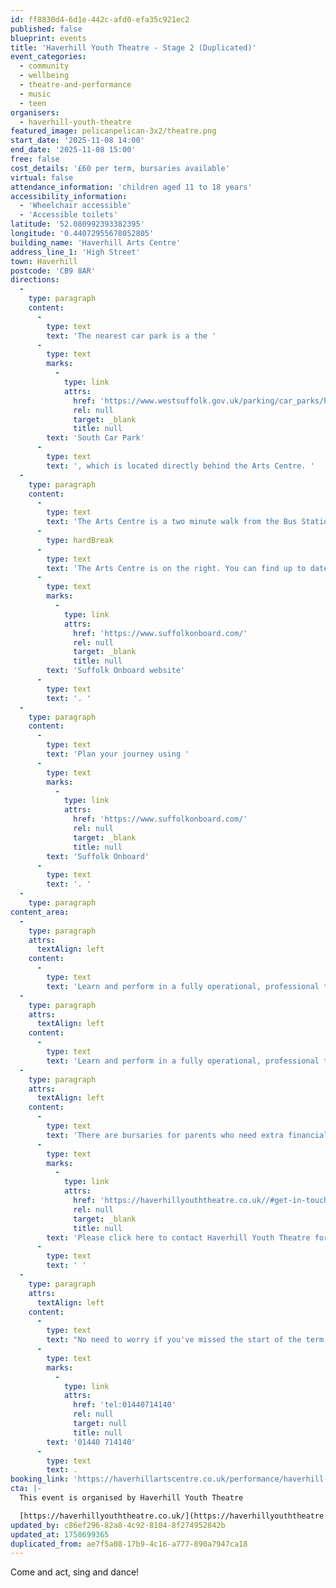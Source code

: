 ```yaml
---
id: ff8830d4-6d1e-442c-afd0-efa35c921ec2
published: false
blueprint: events
title: 'Haverhill Youth Theatre - Stage 2 (Duplicated)'
event_categories:
  - community
  - wellbeing
  - theatre-and-performance
  - music
  - teen
organisers:
  - haverhill-youth-theatre
featured_image: pelicanpelican-3x2/theatre.png
start_date: '2025-11-08 14:00'
end_date: '2025-11-08 15:00'
free: false
cost_details: '£60 per term, bursaries available'
virtual: false
attendance_information: 'children aged 11 to 18 years'
accessibility_information:
  - 'Wheelchair accessible'
  - 'Accessible toilets'
latitude: '52.080992393382395'
longitude: '0.44072955678052805'
building_name: 'Haverhill Arts Centre'
address_line_1: 'High Street'
town: Haverhill
postcode: 'CB9 8AR'
directions:
  -
    type: paragraph
    content:
      -
        type: text
        text: 'The nearest car park is a the '
      -
        type: text
        marks:
          -
            type: link
            attrs:
              href: 'https://www.westsuffolk.gov.uk/parking/car_parks/haverhill-car-parks.cfm'
              rel: null
              target: _blank
              title: null
        text: 'South Car Park'
      -
        type: text
        text: ', which is located directly behind the Arts Centre. '
  -
    type: paragraph
    content:
      -
        type: text
        text: 'The Arts Centre is a two minute walk from the Bus Station on Jubilee Walk. Head for the High Street and turn left.'
      -
        type: hardBreak
      -
        type: text
        text: 'The Arts Centre is on the right. You can find up to date bus times on the '
      -
        type: text
        marks:
          -
            type: link
            attrs:
              href: 'https://www.suffolkonboard.com/'
              rel: null
              target: _blank
              title: null
        text: 'Suffolk Onboard website'
      -
        type: text
        text: '. '
  -
    type: paragraph
    content:
      -
        type: text
        text: 'Plan your journey using '
      -
        type: text
        marks:
          -
            type: link
            attrs:
              href: 'https://www.suffolkonboard.com/'
              rel: null
              target: _blank
              title: null
        text: 'Suffolk Onboard'
      -
        type: text
        text: '. '
  -
    type: paragraph
content_area:
  -
    type: paragraph
    attrs:
      textAlign: left
    content:
      -
        type: text
        text: 'Learn and perform in a fully operational, professional theatre with qualified and experienced teachers. You can enjoy performing musical theatre songs and shows on the historic arts centre stage.'
  -
    type: paragraph
    attrs:
      textAlign: left
    content:
      -
        type: text
        text: 'Learn and perform in a fully operational, professional theatre with qualified and experienced teachers. You can enjoy performing musical theatre songs and shows on the historic arts centre stage.'
  -
    type: paragraph
    attrs:
      textAlign: left
    content:
      -
        type: text
        text: 'There are bursaries for parents who need extra financial support. '
      -
        type: text
        marks:
          -
            type: link
            attrs:
              href: 'https://haverhillyouththeatre.co.uk//#get-in-touch'
              rel: null
              target: _blank
              title: null
        text: 'Please click here to contact Haverhill Youth Theatre for more information.'
      -
        type: text
        text: ' '
  -
    type: paragraph
    attrs:
      textAlign: left
    content:
      -
        type: text
        text: "No need to worry if you've missed the start of the term, you can still join. Contact the box office to pay the pro rata rate on "
      -
        type: text
        marks:
          -
            type: link
            attrs:
              href: 'tel:01440714140'
              rel: null
              target: null
              title: null
        text: '01440 714140'
      -
        type: text
        text: .
booking_link: 'https://haverhillartscentre.co.uk/performance/haverhill-youth-theatre-stage-2-term-1/'
cta: |-
  This event is organised by Haverhill Youth Theatre

  [https://haverhillyouththeatre.co.uk/](https://haverhillyouththeatre.co.uk/)
updated_by: c86ef296-82a8-4c92-8104-8f274952842b
updated_at: 1758699365
duplicated_from: ae7f5a08-17b9-4c16-a777-890a7947ca18
---
```

Come and act, sing and dance!